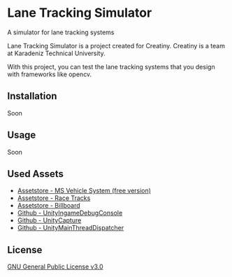 # Lane Tracking Simulator
A simulator for lane tracking systems

Lane Tracking Simulator is a project created for Creatiny.
Creatiny is a team at Karadeniz Technical University.

With this project, you can test the lane tracking systems that you design with frameworks like opencv. 

## Installation
Soon
## Usage
Soon
## Used Assets
* [Assetstore - MS Vehicle System (free version)](https://assetstore.unity.com/packages/tools/physics/ms-vehicle-system-free-version-90214)
* [Assetstore - Race Tracks](https://assetstore.unity.com/packages/3d/environments/roadways/race-tracks-140501)
* [Assetstore - Billboard](https://assetstore.unity.com/packages/3d/environments/urban/billboard-9700)
* [Github - UnityIngameDebugConsole](https://github.com/yasirkula/UnityIngameDebugConsole)
* [Github - UnityCapture](https://github.com/schellingb/UnityCapture)
* [Github - UnityMainThreadDispatcher](https://github.com/PimDeWitte/UnityMainThreadDispatcher)

## License
[GNU General Public License v3.0](https://github.com/ohanedan/Lane-Tracking-Simulator/blob/master/LICENSE)